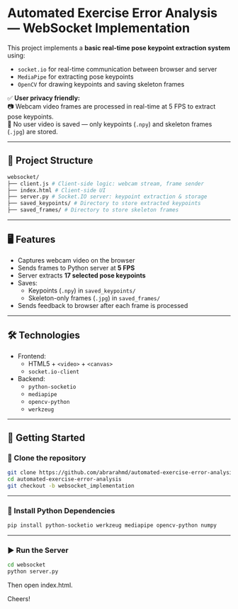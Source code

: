 # Automated Exercise Error Analysis — WebSocket Implementation

This project implements a **basic real-time pose keypoint extraction system** using:
- `socket.io` for real-time communication between browser and server
- `MediaPipe` for extracting pose keypoints
- `OpenCV` for drawing keypoints and saving skeleton frames

✅ **User privacy friendly:**  
📷 Webcam video frames are processed in real-time at 5 FPS to extract pose keypoints.  
🚫 No user video is saved — only keypoints (`.npy`) and skeleton frames (`.jpg`) are stored.

---

## 📁 Project Structure
```bash
websocket/
├── client.js # Client-side logic: webcam stream, frame sender
├── index.html # Client-side UI
├── server.py # Socket.IO server: keypoint extraction & storage
├── saved_keypoints/ # Directory to store extracted keypoints
├── saved_frames/ # Directory to store skeleton frames
```

---

## 🖥️ Features
- Captures webcam video on the browser
- Sends frames to Python server at **5 FPS**
- Server extracts **17 selected pose keypoints**
- Saves:
  - Keypoints (`.npy`) in `saved_keypoints/`
  - Skeleton-only frames (`.jpg`) in `saved_frames/`
- Sends feedback to browser after each frame is processed

---

## 🛠️ Technologies
- Frontend:
  - HTML5 + `<video>` + `<canvas>`
  - `socket.io-client`
- Backend:
  - `python-socketio`
  - `mediapipe`
  - `opencv-python`
  - `werkzeug`

---

## 🚀 Getting Started

### 🔗 Clone the repository
```bash
git clone https://github.com/abrarahmd/automated-exercise-error-analysis.git
cd automated-exercise-error-analysis
git checkout -b websocket_implementation
```

---

### 🐍 Install Python Dependencies
```bash
pip install python-socketio werkzeug mediapipe opencv-python numpy
```

---

### ▶️ Run the Server

```bash
cd websocket
python server.py
```
Then open index.html.

Cheers!
